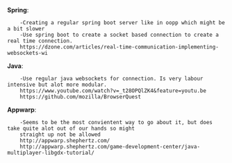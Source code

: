    **Spring**:
        
        -Creating a regular spring boot server like in oopp which might be a bit slower
        -Use spring boot to create a socket based connection to create a real time connection.
        https://dzone.com/articles/real-time-communication-implementing-websockets-wi
    
   **Java**:
        
        -Use regular java websockets for connection. Is very labour intensive but alot more modular.
        https://www.youtube.com/watch?v=_t28OPQlZK4&feature=youtu.be
        https://github.com/mozilla/BrowserQuest
   
       
   **Appwarp**:
   
        -Seems to be the most convientent way to go about it, but does take quite alot out of our hands so might 
        straight up not be allowed
        http://appwarp.shephertz.com/
        http://appwarp.shephertz.com/game-development-center/java-multiplayer-libgdx-tutorial/